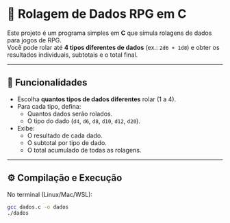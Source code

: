 # 🎲 Rolagem de Dados RPG em C

Este projeto é um programa simples em **C** que simula rolagens de dados para jogos de RPG.  
Você pode rolar até **4 tipos diferentes de dados** (ex.: `2d6 + 1d8`) e obter os resultados individuais, subtotais e o total final.

---

## 📌 Funcionalidades
- Escolha **quantos tipos de dados diferentes** rolar (1 a 4).
- Para cada tipo, defina:
  - Quantos dados serão rolados.
  - O tipo do dado (`d4`, `d6`, `d8`, `d10`, `d12`, `d20`).
- Exibe:
  - O resultado de cada dado.
  - O subtotal por tipo de dado.
  - O total acumulado de todas as rolagens.

---

## ⚙️ Compilação e Execução

No terminal (Linux/Mac/WSL):
```bash
gcc dados.c -o dados
./dados
